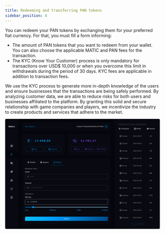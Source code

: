 ```yaml
---
title: Redeeming and transferring PAN tokens
sidebar_position: 4
---
```


You can redeem your PAN tokens by exchanging them for your preferred fiat currency. For that, you must fill a form informing:

- The amount of PAN tokens that you want to redeem from your wallet. You can also choose the applicable MATIC and PAN fees for the transaction.
- The KYC (Know Your Customer) process is only mandatory for transactions over USD$ 10,000 or when you overcome this limit in withdrawals during the period of 30 days. KYC fees are applicable in addition to transaction fees. 

We use the KYC process to generate more in-depth knowledge of the users and ensure businesses that the transactions are being safely performed. By analyzing customer data, we are able to reduce risks for both users and businesses affiliated to the platform. By granting this solid and secure relationship with game companies and players, we incentivize the industry to create products and services that adhere to the market.

![PAN](/img/redeem.png)